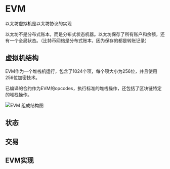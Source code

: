 # EVM

以太坊虚拟机是以太坊协议的实现

以太坊不是分布式账本，而是分布式状态机器。以太坊保存了所有账户和余额，还有一个全局状态。（比特币网络是分布式账本，因为保存的都是转账记录）

## 虚拟机结构

EVM作为一个堆栈机运行，包含了1024个项，每个项大小为256位，并且使用256位加密技术。

已编译的合约作为EVM的opcodes，执行标准的堆栈操作，还包括了区块链特定的堆栈操作。

![EVM 组成结构图](https://ethereum.org/static/afe151dd999a206b9ff5317190c43456/302a4/evm.png)

## 状态





## 交易

## EVM实现

